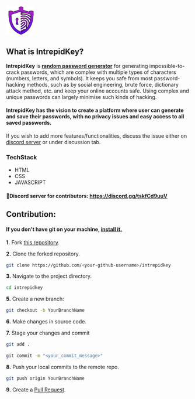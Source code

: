 <img src="logo.png" width="80" height="80">

## What is IntrepidKey?

  **IntrepidKey** is <ins>**random password generator**</ins> for generating impossible-to-crack passwords, which are complex with multiple types of characters (numbers, letters, and symbols). It keeps you safe from most password-hacking methods, such as by social engineering, brute force, dictionary attack method, etc. and keep your online accounts safe.
  Using complex and unique passwords can largely minimise such kinds of hacking.<br>
  #### IntrepidKey has the vision to create a platform where user can generate and save their passwords, with no privacy issues and easy access to all saved passwords. 
  
If you wish to add more features/functionalities, discuss the issue either on [discord server](https://discord.gg/tskfCd9uuV) or under discussion tab.
### TechStack

* HTML 
* CSS
* JAVASCRIPT

#### 📢Discord server for contributors: https://discord.gg/tskfCd9uuV

## Contribution:
#### If you don't have git on your machine, [install it.](https://git-scm.com/book/en/v2/Getting-Started-First-Time-Git-Setup)

**1.** Fork [this repository](https://github.com/syedmazharaliraza/IntrepidKey).

**2.** Clone the forked repository.

```bash
git clone https://github.com/<your-github-username>/intrepidkey
```

**3.** Navigate to the project directory.

```bash
cd intrepidkey
```
**5.** Create a new branch:
```bash
git checkout -b YourBranchName
```

**6.** Make changes in source code.

**7.** Stage your changes and commit

```bash
git add .
```
```bash
git commit -m "<your_commit_message>"
```

**8.** Push your local commits to the remote repo.

```bash
git push origin YourBranchName
```

**9.** Create a [Pull Request](https://help.github.com/en/github/collaborating-with-issues-and-pull-requests/creating-a-pull-request).




